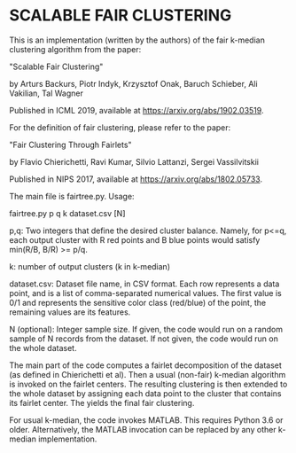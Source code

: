 SCALABLE FAIR CLUSTERING
========================

This is an implementation (written by the authors) of the fair k-median clustering algorithm from the paper:

"Scalable Fair Clustering"

by Arturs Backurs, Piotr Indyk, Krzysztof Onak, Baruch Schieber, Ali Vakilian, Tal Wagner

Published in ICML 2019, available at https://arxiv.org/abs/1902.03519.

For the definition of fair clustering, please refer to the paper:

"Fair Clustering Through Fairlets"

by Flavio Chierichetti, Ravi Kumar, Silvio Lattanzi, Sergei Vassilvitskii

Published in NIPS 2017, available at https://arxiv.org/abs/1802.05733.

The main file is fairtree.py. Usage:

fairtree.py p q k dataset.csv [N]

p,q: Two integers that define the desired cluster balance. Namely, for p<=q, each output cluster with R red points and B blue points would satisfy min(R/B, B/R) >= p/q.

k: number of output clusters (k in k-median)

dataset.csv: Dataset file name, in CSV format. Each row represents a data point, and is a list of comma-separated numerical values. The first value is 0/1 and represents the sensitive color class (red/blue) of the point, the remaining values are its features.

N (optional): Integer sample size. If given, the code would run on a random sample of N records from the dataset. If not given, the code would run on the whole dataset.

The main part of the code computes a fairlet decomposition of the dataset (as defined in Chierichetti et al). Then a usual (non-fair) k-median algorithm is invoked on the fairlet centers. The resulting clustering is then extended to the whole dataset by assigning each data point to the cluster that contains its fairlet center. The yields the final fair clustering.

For usual k-median, the code invokes MATLAB. This requires Python 3.6 or older. Alternatively, the MATLAB invocation can be replaced by any other k-median implementation.
